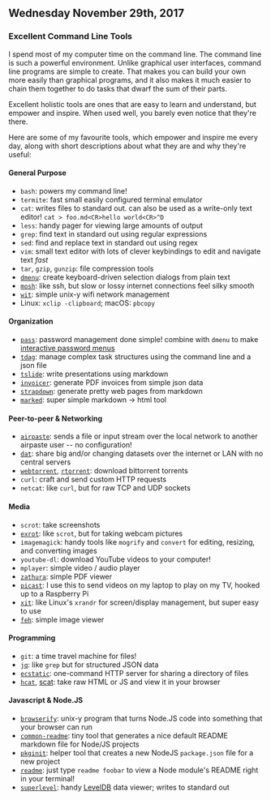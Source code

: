 ## Wednesday November 29th, 2017

### Excellent Command Line Tools

I spend most of my computer time on the command line. The command line is such a
powerful environment. Unlike graphical user interfaces, command line programs
are simple to create. That makes you can build your own more easily than
graphical programs, and it also makes it much easier to chain them together to
do tasks that dwarf the sum of their parts.

Excellent holistic tools are ones that are easy to learn and understand, but
empower and inspire. When used well, you barely even notice that they're there.

Here are some of my favourite tools, which empower and inspire me every day,
along with short descriptions about what they are and why they're useful:

#### General Purpose
- `bash`: powers my command line!
- `termite`: fast small easily configured terminal emulator
- `cat`: writes files to standard out. can also be used as a write-only text editor! `cat > foo.md<CR>hello world<CR>^D`
- `less`: handy pager for viewing large amounts of output
- `grep`: find text in standard out using regular expressions
- `sed`: find and replace text in standard out using regex
- `vim`: small text editor with lots of clever keybindings to edit and navigate text *fast*
- `tar`, `gzip`, `gunzip`: file compression tools
- [`dmenu`](https://tools.suckless.org/dmenu/): create keyboard-driven selection dialogs from plain text
- [`mosh`](https://mosh.org/): like ssh, but slow or lossy internet connections feel silky smooth
- [`wit`](https://github.com/substack/wit): simple unix-y wifi network management
- Linux: `xclip -clipboard`; macOS: `pbcopy`

#### Organization
- [`pass`](https://www.passwordstore.org): password management done simple! combine with `dmenu` to make [interactive password menus](https://github.com/noffle/dotfiles/blob/master/bin/dpass)
- [`tdag`](https://github.com/noffle/tdag): manage complex task structures using the command line and a json file
- [`tslide`](https://github.com/tslide/tslide): write presentations using markdown
- [`invoicer`](https://github.com/substack/invoicer): generate PDF invoices from simple json data
- [`strapdown`](https://github.com/noffle/strapdown-cli): generate pretty web pages from markdown
- [`marked`](https://github.com/chjj/marked): super simple markdown -> html tool

#### Peer-to-peer & Networking
- [`airpaste`](https://github.com/mafintosh/airpaste): sends a file or input stream over the local network to another airpaste user -- no configuration!
- [`dat`](https://github.com/datproject/dat): share big and/or changing datasets over the internet or LAN with no central servers
- [`webtorrent`](https://github.com/webtorrent/webtorrent#as-a-command-line-app), [`rtorrent`](https://github.com/rakshasa/rtorrent/wiki): download bittorrent torrents
- `curl`: craft and send custom HTTP requests
- `netcat`: like `curl`, but for raw TCP and UDP sockets

#### Media
- `scrot`: take screenshots
- [`exrot`](https://github.com/noffle/exrot): like `scrot`, but for taking webcam pictures
- `imagemagick`: handy tools like `mogrify` and `convert` for editing, resizing, and converting images
- `youtube-dl`: download YouTube videos to your computer!
- `mplayer`: simple video / audio player
- [`zathura`](https://en.wikipedia.org/wiki/Zathura_(document_viewer)): simple PDF viewer
- [`picast`](https://github.com/noffle/picast): I use this to send videos on my laptop to play on my TV, hooked up to a Raspberry Pi
- [`xit`](https://github.com/substack/xit): like Linux's `xrandr` for screen/display management, but super easy to use
- [`feh`](https://feh.finalrewind.org/): simple image viewer

#### Programming
- `git`: a time travel machine for files!
- [`jq`](https://stedolan.github.io/jq/): like `grep` but for structured JSON data
- [`ecstatic`](https://github.com/jfhbrook/node-ecstatic#cli): one-command HTTP server for sharing a directory of files
- [`hcat`](https://github.com/kessler/node-hcat), [scat](https://github.com/hughsk/scat): take raw HTML or JS and view it in your browser

#### Javascript & Node.JS
- [`browserify`](https://github.com/browserify/browserify): unix-y program that turns Node.JS code into something that your browser can run
- [`common-readme`](https://github.com/noffle/common-readme): tiny tool that generates a nice default README markdown file for Node/JS projects
- [`pkginit`](https://github.com/substack/pkginit): helper tool that creates a new NodeJS `package.json` file for a new project
- [`readme`](https://github.com/dominictarr/readme): just type `readme foobar` to view a Node module's README right in your terminal!
- [`superlevel`](https://github.com/maxogden/superlevel): handy [LevelDB](https://github.com/Level/levelup) data viewer; writes to standard out

